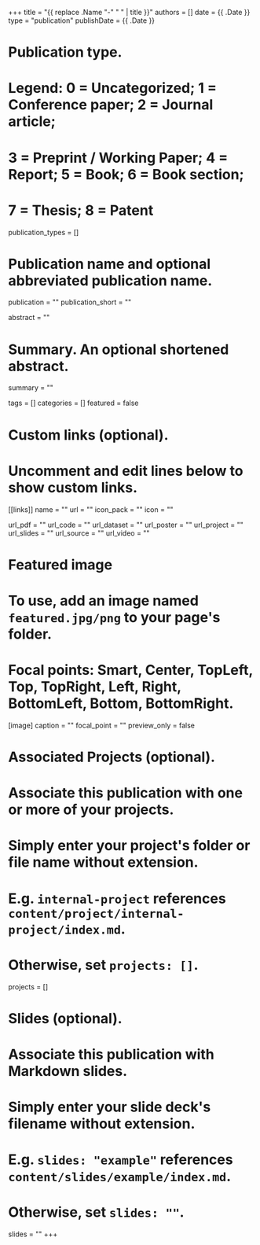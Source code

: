 +++
title = "{{ replace .Name "-" " " | title }}"
authors = []
date = {{ .Date }}
type = "publication"
publishDate = {{ .Date }}

# Publication type.
# Legend: 0 = Uncategorized; 1 = Conference paper; 2 = Journal article;
# 3 = Preprint / Working Paper; 4 = Report; 5 = Book; 6 = Book section;
# 7 = Thesis; 8 = Patent
publication_types = []

# Publication name and optional abbreviated publication name.
publication = ""
publication_short = ""

abstract = ""

# Summary. An optional shortened abstract.
summary = ""

tags = []
categories = []
featured = false

# Custom links (optional).
#   Uncomment and edit lines below to show custom links.
[[links]]
  name = ""
  url = ""
  icon_pack = ""
  icon = ""

url_pdf = "" 
url_code = ""
url_dataset = ""
url_poster = ""
url_project = ""
url_slides = ""
url_source = ""
url_video = ""

# Featured image
# To use, add an image named `featured.jpg/png` to your page's folder. 
# Focal points: Smart, Center, TopLeft, Top, TopRight, Left, Right, BottomLeft, Bottom, BottomRight.
[image]
  caption = ""
  focal_point = ""
  preview_only = false

# Associated Projects (optional).
#   Associate this publication with one or more of your projects.
#   Simply enter your project's folder or file name without extension.
#   E.g. `internal-project` references `content/project/internal-project/index.md`.
#   Otherwise, set `projects: []`.
projects = []

# Slides (optional).
#   Associate this publication with Markdown slides.
#   Simply enter your slide deck's filename without extension.
#   E.g. `slides: "example"` references `content/slides/example/index.md`.
#   Otherwise, set `slides: ""`.
slides = ""
+++

